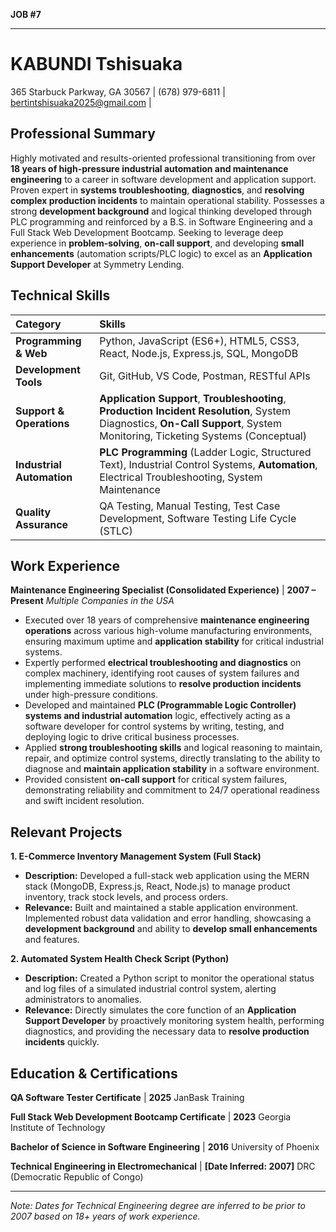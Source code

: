 **JOB #7**

---

# KABUNDI Tshisuaka
365 Starbuck Parkway, GA 30567 | (678) 979-6811 | bertintshisuaka2025@gmail.com | 

## Professional Summary
Highly motivated and results-oriented professional transitioning from over **18 years of high-pressure industrial automation and maintenance engineering** to a career in software development and application support. Proven expert in **systems troubleshooting**, **diagnostics**, and **resolving complex production incidents** to maintain operational stability. Possesses a strong **development background** and logical thinking developed through PLC programming and reinforced by a B.S. in Software Engineering and a Full Stack Web Development Bootcamp. Seeking to leverage deep experience in **problem-solving**, **on-call support**, and developing **small enhancements** (automation scripts/PLC logic) to excel as an **Application Support Developer** at Symmetry Lending.

## Technical Skills
| Category | Skills |
| :--- | :--- |
| **Programming & Web** | Python, JavaScript (ES6+), HTML5, CSS3, React, Node.js, Express.js, SQL, MongoDB |
| **Development Tools** | Git, GitHub, VS Code, Postman, RESTful APIs |
| **Support & Operations** | **Application Support**, **Troubleshooting**, **Production Incident Resolution**, System Diagnostics, **On-Call Support**, System Monitoring, Ticketing Systems (Conceptual) |
| **Industrial Automation** | **PLC Programming** (Ladder Logic, Structured Text), Industrial Control Systems, **Automation**, Electrical Troubleshooting, System Maintenance |
| **Quality Assurance** | QA Testing, Manual Testing, Test Case Development, Software Testing Life Cycle (STLC) |

## Work Experience

**Maintenance Engineering Specialist (Consolidated Experience)** | **2007 – Present**
*Multiple Companies in the USA*

*   Executed over 18 years of comprehensive **maintenance engineering operations** across various high-volume manufacturing environments, ensuring maximum uptime and **application stability** for critical industrial systems.
*   Expertly performed **electrical troubleshooting and diagnostics** on complex machinery, identifying root causes of system failures and implementing immediate solutions to **resolve production incidents** under high-pressure conditions.
*   Developed and maintained **PLC (Programmable Logic Controller) systems and industrial automation** logic, effectively acting as a software developer for control systems by writing, testing, and deploying logic to drive critical business processes.
*   Applied **strong troubleshooting skills** and logical reasoning to maintain, repair, and optimize control systems, directly translating to the ability to diagnose and **maintain application stability** in a software environment.
*   Provided consistent **on-call support** for critical system failures, demonstrating reliability and commitment to 24/7 operational readiness and swift incident resolution.

## Relevant Projects

**1. E-Commerce Inventory Management System (Full Stack)**
*   **Description:** Developed a full-stack web application using the MERN stack (MongoDB, Express.js, React, Node.js) to manage product inventory, track stock levels, and process orders.
*   **Relevance:** Built and maintained a stable application environment. Implemented robust data validation and error handling, showcasing a **development background** and ability to **develop small enhancements** and features.

**2. Automated System Health Check Script (Python)**
*   **Description:** Created a Python script to monitor the operational status and log files of a simulated industrial control system, alerting administrators to anomalies.
*   **Relevance:** Directly simulates the core function of an **Application Support Developer** by proactively monitoring system health, performing diagnostics, and providing the necessary data to **resolve production incidents** quickly.

## Education & Certifications

**QA Software Tester Certificate** | **2025**
JanBask Training

**Full Stack Web Development Bootcamp Certificate** | **2023**
Georgia Institute of Technology

**Bachelor of Science in Software Engineering** | **2016**
University of Phoenix

**Technical Engineering in Electromechanical** | **[Date Inferred: 2007]**
DRC (Democratic Republic of Congo)

---
*Note: Dates for Technical Engineering degree are inferred to be prior to 2007 based on 18+ years of work experience.*